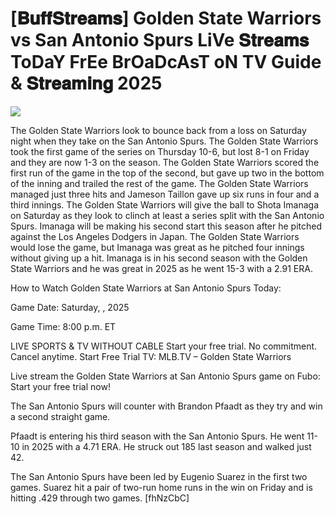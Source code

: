 # [𝐁𝐮𝐟𝐟𝐒𝐭𝐫𝐞𝐚𝐦𝐬] Golden State Warriors vs San Antonio Spurs LiVe 𝐒𝐭𝐫𝐞𝐚𝐦𝐬 ToDaY FrEe BrOaDcAsT oN TV Guide & 𝐒𝐭𝐫𝐞𝐚𝐦𝐢𝐧𝐠  2025  
  
  
[![](https://i.imgur.com/qSNzIqt.png)](https://movie.rssnews.media/gNkmEYRe.php)  
  
The Golden State Warriors look to bounce back from a loss on Saturday night when they take on the San Antonio Spurs. The Golden State Warriors took the first game of the series on Thursday 10-6, but lost 8-1 on Friday and they are now 1-3 on the season. The Golden State Warriors scored the first run of the game in the top of the second, but gave up two in the bottom of the inning and trailed the rest of the game. The Golden State Warriors managed just three hits and Jameson Taillon gave up six runs in four and a third innings. The Golden State Warriors will give the ball to Shota Imanaga on Saturday as they look to clinch at least a series split with the San Antonio Spurs. Imanaga will be making his second start this season after he pitched against the Los Angeles Dodgers in Japan. The Golden State Warriors would lose the game, but Imanaga was great as he pitched four innings without giving up a hit. Imanaga is in his second season with the Golden State Warriors and he was great in 2025 as he went 15-3 with a 2.91 ERA.

How to Watch Golden State Warriors at San Antonio Spurs Today:

Game Date: Saturday, , 2025

Game Time: 8:00 p.m. ET

LIVE SPORTS & TV WITHOUT CABLE
Start your free trial. No commitment. Cancel anytime.
Start Free Trial
TV: MLB.TV – Golden State Warriors

Live stream the Golden State Warriors at San Antonio Spurs game on Fubo: Start your free trial now!

The San Antonio Spurs will counter with Brandon Pfaadt as they try and win a second straight game.

Pfaadt is entering his third season with the San Antonio Spurs. He went 11-10 in 2025 with a 4.71 ERA. He struck out 185 last season and walked just 42.

The San Antonio Spurs have been led by Eugenio Suarez in the first two games. Suarez hit a pair of two-run home runs in the win on Friday and is hitting .429 through two games. [fhNzCbC]